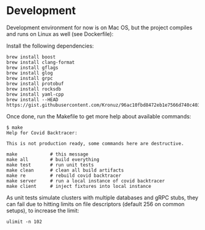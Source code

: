 # Development

Development environment for now is on Mac OS, but the project compiles
and runs on Linux as well (see Dockerfile):

Install the following dependencies:

    brew install boost
    brew install clang-format
    brew install gflags
    brew install glog
    brew install grpc
    brew install protobuf
    brew install rocksdb
    brew install yaml-cpp
    brew install --HEAD https://gist.githubusercontent.com/Kronuz/96ac10fbd8472eb1e7566d740c4034f8/raw/gtest.rb

Once done, run the Makefile to get more help about available commands:

    $ make
    Help for Covid Backtracer:

    This is not production ready, some commands here are destructive.

    make            # this message
    make all        # build everything
    make test       # run unit tests
    make clean      # clean all build artifacts
    make re         # rebuild covid backtracer
    make server     # run a local instance of covid backtracer
    make client     # inject fixtures into local instance

As unit tests simulate clusters with multiple databases and gRPC
stubs, they can fail due to hitting limits on file descriptors
(default 256 on common setups), to increase the limit:

    ulimit -n 102
